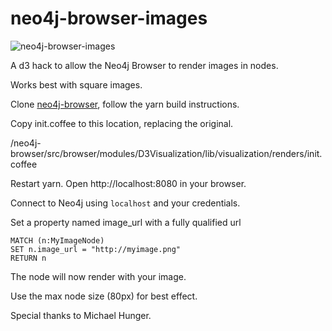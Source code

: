 # neo4j-browser-images

![neo4j-browser-images](https://user-images.githubusercontent.com/5991751/28341303-e967c7c0-6bc7-11e7-8f05-8aaaa9c97cca.png)



A d3 hack to allow the Neo4j Browser to render images in nodes.

Works best with square images.

Clone [neo4j-browser](https://github.com/neo4j/neo4j-browser), follow the yarn build instructions.

Copy init.coffee to this location, replacing the original.

/neo4j-browser/src/browser/modules/D3Visualization/lib/visualization/renders/init.coffee

Restart yarn. Open http://localhost:8080 in your browser.

Connect to Neo4j using `localhost` and your credentials.

Set a property named image_url with a fully qualified url

```
MATCH (n:MyImageNode)
SET n.image_url = "http://myimage.png"
RETURN n
```
The node will now render with your image.

Use the max node size (80px) for best effect.

Special thanks to Michael Hunger.
